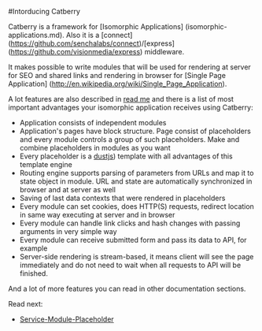#Intorducing Catberry

Catberry is a framework for [Isomorphic Applications]
(isomorphic-applications.md). Also it is a [connect]
(https://github.com/senchalabs/connect)/[express]
(https://github.com/visionmedia/express) middleware.

It makes possible to write modules that will be used for rendering at server for
SEO and shared links and rendering in browser for [Single Page Application]
(http://en.wikipedia.org/wiki/Single_Page_Application).

A lot features are also described in [read me](../README.md) and 
there is a list of most important advantages your isomorphic application 
receives using Catberry:

 * Application consists of independent modules
 * Application's pages have block structure. Page consist of placeholders and 
 every module controls a group of such placeholders. 
 Make and combine placeholders in modules as you want
 * Every placeholder is a [dustjs](https://github.com/linkedin/dustjs)) template 
 with all advantages of this template engine 
 * Routing engine supports parsing of parameters from URLs and map it 
 to state object in module. URL and state are automatically synchronized 
 in browser and at server as well
 * Saving of last data contexts that were rendered in placeholders
 * Every module can set cookies, does HTTP(S) requests, redirect location in
 same way executing at server and in browser
 * Every module can handle link clicks and hash changes with passing arguments 
 in very simple way
 * Every module can receive submitted form and pass its data to API, for example
 * Server-side rendering is stream-based, it means client will see the page
 immediately and do not need to wait when all requests to API will be finished.
 
 And a lot of more features you can read in other documentation sections.
 
 Read next:
 
 * [Service-Module-Placeholder](service-module-placeholder.md)